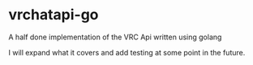 # vrchatapi-go


A half done implementation of the VRC Api written using golang

I will expand what it covers and add testing at some point in the future.